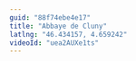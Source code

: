 ```yaml
---
guid: "88f74ebe4e17"
title: "Abbaye de Cluny"
latlng: "46.434157, 4.659242"
videoId: "uea2AUXe1ts" 
---
```

